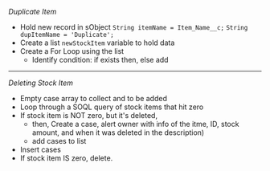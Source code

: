 *Duplicate Item*
* Hold new record in sObject
`String itemName = Item_Name__c;`
`String dupItemName = 'Duplicate';`
* Create a list `newStockItem` variable to hold data
* Create a For Loop using the list
  * Identify condition: if exists then, else add

---

*Deleting Stock Item*
* Empty case array to collect and to be added
* Loop through a SOQL query of stock items that hit zero
* If stock item is NOT zero, but it's deleted,
    * then, Create a case, alert owner with info of the itme, ID, stock amount, and when it was deleted in the description)
    * add cases to list
* Insert cases
* If stock item IS zero, delete.